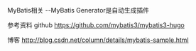 MyBatis相关
--MyBatis Generator是自动生成插件


参考资料
github
https://github.com/mybatis3/mybatis3-hugo

博客
http://blog.csdn.net/column/details/mybatis-sample.html